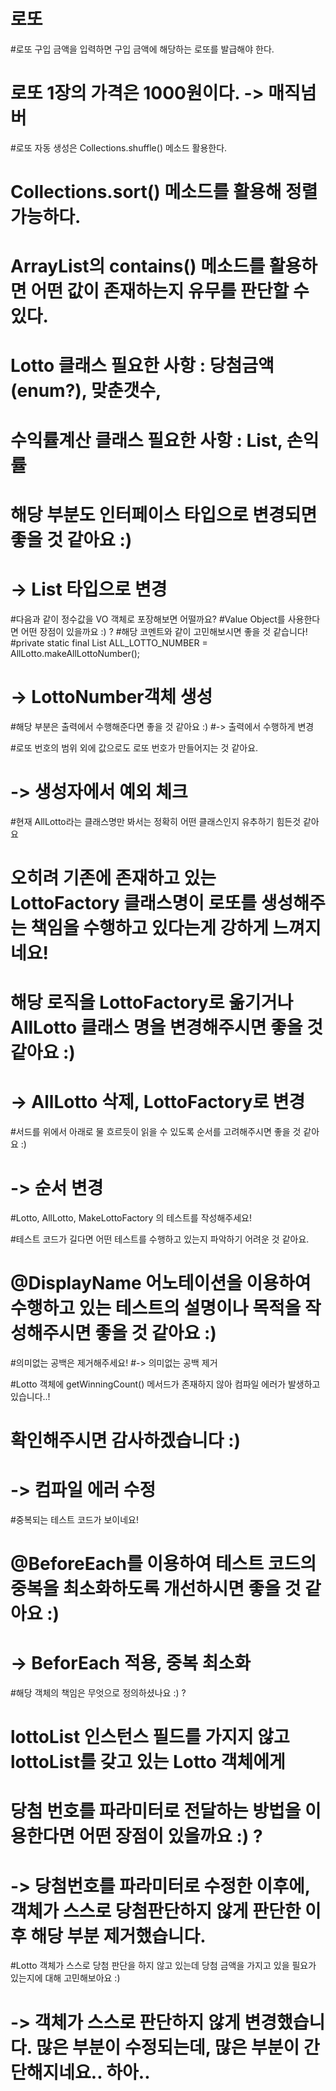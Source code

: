 # 로또
#로또 구입 금액을 입력하면 구입 금액에 해당하는 로또를 발급해야 한다.
# 로또 1장의 가격은 1000원이다. -> 매직넘버
#로또 자동 생성은 Collections.shuffle() 메소드 활용한다.
# Collections.sort() 메소드를 활용해 정렬 가능하다.
# ArrayList의 contains() 메소드를 활용하면 어떤 값이 존재하는지 유무를 판단할 수 있다.
# Lotto 클래스 필요한 사항 : 당첨금액(enum?), 맞춘갯수,
# 수익률계산 클래스 필요한 사항 : List<Lotto>, 손익률


# 해당 부분도 인터페이스 타입으로 변경되면 좋을 것 같아요 :)
# -> List 타입으로 변경

#다음과 같이 정수값을 VO 객체로 포장해보면 어떨까요?
#Value Object를 사용한다면 어떤 장점이 있을까요 :) ?
#해당 코멘트와 같이 고민해보시면 좋을 것 같습니다!
#private static final List<LottoNumber> ALL_LOTTO_NUMBER = AllLotto.makeAllLottoNumber();
# -> LottoNumber객체 생성

#해당 부분은 출력에서 수행해준다면 좋을 것 같아요 :)
#-> 출력에서 수행하게 변경

#로또 번호의 범위 외에 값으로도 로또 번호가 만들어지는 것 같아요.
# -> 생성자에서 예외 체크



#현재 AllLotto라는 클래스명만 봐서는 정확히 어떤 클래스인지 유추하기 힘든것 같아요 
# 오히려 기존에 존재하고 있는 LottoFactory 클래스명이 로또를 생성해주는 책임을 수행하고 있다는게 강하게 느껴지네요!
# 해당 로직을 LottoFactory로 옮기거나 AllLotto 클래스 명을 변경해주시면 좋을 것 같아요 :)
# -> AllLotto 삭제, LottoFactory로 변경


#서드를 위에서 아래로 물 흐르듯이 읽을 수 있도록 순서를 고려해주시면 좋을 것 같아요 :)
# -> 순서 변경

#Lotto, AllLotto, MakeLottoFactory 의 테스트를 작성해주세요!

#테스트 코드가 길다면 어떤 테스트를 수행하고 있는지 파악하기 어려운 것 같아요.
# @DisplayName 어노테이션을 이용하여 수행하고 있는 테스트의 설명이나 목적을 작성해주시면 좋을 것 같아요 :)
 
#의미없는 공백은 제거해주세요! 
#-> 의미없는 공백 제거

#Lotto 객체에 getWinningCount() 메서드가 존재하지 않아 컴파일 에러가 발생하고 있습니다..!
# 확인해주시면 감사하겠습니다 :)
# -> 컴파일 에러 수정

#중복되는 테스트 코드가 보이네요!
# @BeforeEach를 이용하여 테스트 코드의 중복을 최소화하도록 개선하시면 좋을 것 같아요 :)
# -> BeforEach 적용, 중복 최소화

#해당 객체의 책임은 무엇으로 정의하셨나요 :) ?
# lottoList 인스턴스 필드를 가지지 않고 lottoList를 갖고 있는 Lotto 객체에게
# 당첨 번호를 파라미터로 전달하는 방법을 이용한다면 어떤 장점이 있을까요 :) ?
# -> 당첨번호를 파라미터로 수정한 이후에, 객체가 스스로 당첨판단하지 않게 판단한 이후 해당 부분 제거했습니다.

#Lotto 객체가 스스로 당첨 판단을 하지 않고 있는데 당첨 금액을 가지고 있을 필요가 있는지에 대해 고민해보아요 :)
# -> 객체가 스스로 판단하지 않게 변경했습니다. 많은 부분이 수정되는데, 많은 부분이 간단해지네요.. 하아..
